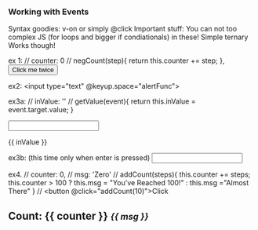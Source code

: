 ### Working with Events 

Syntax goodies: v-on or simply @click
Important stuff: You can not too complex JS (for loops and bigger if condiationals) in these! Simple ternary Works though!

ex 1: 
// counter: 0
// negCount(step){ return this.counter += step; },
<button v-on:click="addCounter(2)">Click me twice</button>


ex2:
<input type="text" @keyup.space="alertFunc">


ex3a: 
// inValue: ''
// getValue(event){ return this.inValue = event.target.value; }

<input v-on:keydown="getValue" type="text">
<p>{{ inValue }}</p>


ex3b:
(this time only when enter is pressed)
<input v-on:keydown.enter="getValue" type="text">

ex4.
// counter: 0,
// msg: 'Zero'
// addCount(steps){
      this.counter += steps;
      this.counter > 100 ? this.msg = "You've Reached 100!" : this.msg ="Almost There"
    }
//
<button @click="addCount(10)">Click</button>
<h2>Count: {{ counter }} <small><i>{{ msg }}</i></small></h2>

















